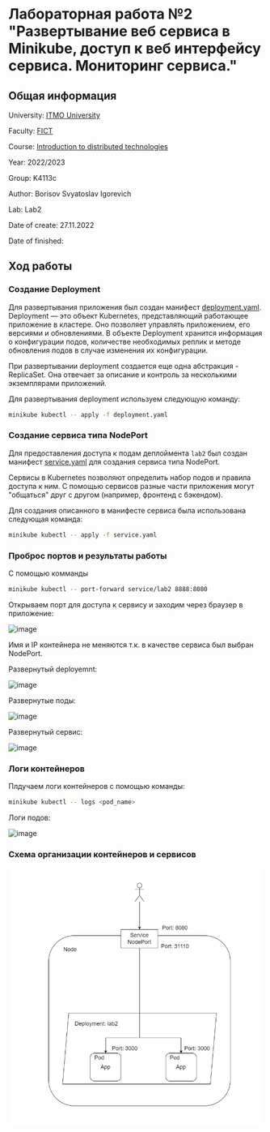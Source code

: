 # Лабораторная работа №2 "Развертывание веб сервиса в Minikube, доступ к веб интерфейсу сервиса. Мониторинг сервиса."

## Общая информация

University: [ITMO University](https://itmo.ru/ru/)

Faculty: [FICT](https://fict.itmo.ru)

Course: [Introduction to distributed technologies](https://github.com/itmo-ict-faculty/introduction-to-distributed-technologies)

Year: 2022/2023

Group: K4113c

Author: Borisov Svyatoslav Igorevich

Lab: Lab2

Date of create: 27.11.2022

Date of finished: 

## Ход работы

### Создание Deployment

Для развертывания приложения был создан манифест [deployment.yaml](deployment.yaml). Deployment — это объект Kubernetes, представляющий работающее приложение в кластере. Оно позволяет управлять приложением, его версиями и обновлениями. В объекте Deployment хранится информация о конфигурации подов, количестве необходимых реплик и методе обновления подов в случае изменения их конфигурации.

При развертывании deployment создается еще одна абстракция - ReplicaSet. Она отвечает за описание и контроль за несколькими экземплярами приложений.

Для развертывания deployment используем следующую команду:

```bash
minikube kubectl -- apply -f deployment.yaml
```
### Создание сервиса типа NodePort 

Для предоставления доступа к подам деплоймента `lab2` был создан манифест [service.yaml](service.yaml) для создания сервиса типа NodePort.

Сервисы в Kubernetes позволяют определить набор подов и правила доступа к ним. С помощью сервисов разные части приложения могут "общаться" друг с другом (например, фронтенд с бэкендом).

Для создания описанного в манифесте сервиса была использована следующая команда:

```bash
minikube kubectl -- apply -f service.yaml
```

### Проброс портов и результаты работы

С помощью комманды

```bash
minikube kubectl -- port-forward service/lab2 8888:8080
```
Открываем порт для доступа к сервису и заходим через браузер в приложение:

![image](https://user-images.githubusercontent.com/44950206/204600984-7204f70c-76c5-40f5-8e3c-70aa4af211c1.png)

Имя и IP контейнера не меняются т.к. в качестве сервиса был выбран NodePort.

Развернутый deployemnt:

![image](https://user-images.githubusercontent.com/44950206/204600263-c1820722-189b-407c-bbf9-84da673223e0.png)

Развернутые поды:

![image](https://user-images.githubusercontent.com/44950206/204600323-9d0bf8b6-7366-4951-b8ad-7bd4beb910aa.png)

Развернутый сервис:

![image](https://user-images.githubusercontent.com/44950206/204600344-6c4df162-86e1-4581-948e-f7f9f1a6047b.png)

### Логи контейнеров

Плдучаем логи контейнеров с помощью команды:

```bash
minikube kubectl -- logs <pod_name>
```

Логи подов:

![image](https://user-images.githubusercontent.com/44950206/204601755-b0757633-f4d6-4342-99ca-cffed6978fcc.png)

### Схема организации контейнеров и сервисов

![image](diagram.png)
